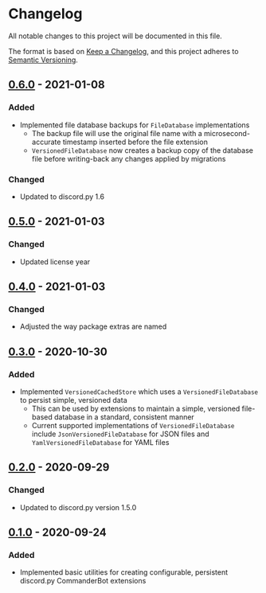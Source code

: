 # Changelog

All notable changes to this project will be documented in this file.

The format is based on [Keep a Changelog](https://keepachangelog.com/en/1.0.0/), and this project adheres to [Semantic Versioning](https://semver.org/spec/v2.0.0.html).

## [0.6.0] - 2021-01-08

### Added

- Implemented file database backups for `FileDatabase` implementations
  - The backup file will use the original file name with a microsecond-accurate timestamp inserted before the file extension
  - `VersionedFileDatabase` now creates a backup copy of the database file before writing-back any changes applied by migrations

### Changed

- Updated to discord.py 1.6

## [0.5.0] - 2021-01-03

### Changed

- Updated license year

## [0.4.0] - 2021-01-03

### Changed

- Adjusted the way package extras are named

## [0.3.0] - 2020-10-30

### Added

- Implemented `VersionedCachedStore` which uses a `VersionedFileDatabase` to persist simple, versioned data
  - This can be used by extensions to maintain a simple, versioned file-based database in a standard, consistent manner
  - Current supported implementations of `VersionedFileDatabase` include `JsonVersionedFileDatabase` for JSON files and `YamlVersionedFileDatabase` for YAML files

## [0.2.0] - 2020-09-29

### Changed

- Updated to discord.py version 1.5.0

## [0.1.0] - 2020-09-24

### Added

- Implemented basic utilities for creating configurable, persistent discord.py CommanderBot extensions

[unreleased]: https://github.com/CommanderBot-Dev/commanderbot-lib/compare/v0.6.0...HEAD
[0.6.0]: https://github.com/CommanderBot-Dev/commanderbot-lib/compare/v0.5.0...v0.6.0
[0.5.0]: https://github.com/CommanderBot-Dev/commanderbot-lib/compare/v0.4.0...v0.5.0
[0.4.0]: https://github.com/CommanderBot-Dev/commanderbot-lib/compare/v0.3.0...v0.4.0
[0.3.0]: https://github.com/CommanderBot-Dev/commanderbot-lib/compare/v0.2.0...v0.3.0
[0.2.0]: https://github.com/CommanderBot-Dev/commanderbot-lib/compare/v0.1.0...v0.2.0
[0.1.0]: https://github.com/CommanderBot-Dev/commanderbot-lib/releases/tag/v0.1.0
